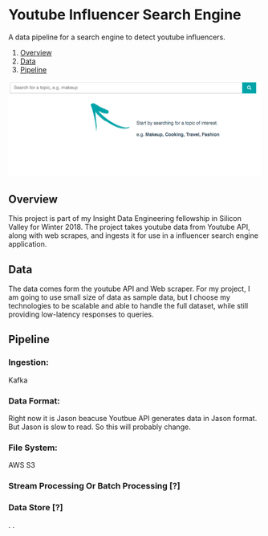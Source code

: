 # Youtube Influencer Search Engine
A data pipeline for a search engine to detect youtube influencers.

1. [Overview](README.md#overview)
2. [Data](README.md#data)
3. [Pipeline](README.md#pipeline)

<img src="img/demoPic.png" width="800">

## Overview

This project is part of my Insight Data Engineering fellowship in Silicon Valley for Winter 2018. The project takes youtube data from Youtube API, along with web scrapes, and ingests it for use in a influencer search engine application. 

## Data

The data comes form the youtube API and Web scraper. 
For my project, I am going to use small size of data as sample data, but I choose my technologies to be scalable and able to handle the full dataset, while still providing low-latency responses to queries.

## Pipeline 

### Ingestion:
Kafka
### Data Format:
Right now it is Jason beacuse Youtbue API generates data in Jason format. But Jason is slow to read. So this will probably change.
### File System:
AWS S3
### Stream Processing Or Batch Processing [?]
### Data Store [?]
.
.

	
